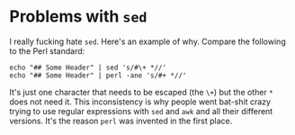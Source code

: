 # Problems with `sed`

I really fucking hate `sed`. Here's an example of why. Compare the
following to the Perl standard:

```
echo "## Some Header" | sed 's/#\+ *//'
echo "## Some Header" | perl -ane 's/#+ *//'
```

It's just one character that needs to be escaped (the `\+`) but the
other `*` does not need it. This inconsistency is why people went
bat-shit crazy trying to use regular expressions with `sed` and `awk`
and all their different versions. It's the reason `perl` was invented in
the first place.
